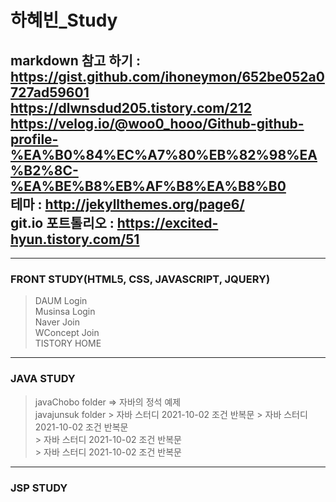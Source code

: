# 하혜빈_Study
markdown 참고 하기 : https://gist.github.com/ihoneymon/652be052a0727ad59601      
                  https://dlwnsdud205.tistory.com/212    
                  https://velog.io/@woo0_hooo/Github-github-profile-%EA%B0%84%EC%A7%80%EB%82%98%EA%B2%8C-%EA%BE%B8%EB%AF%B8%EA%B8%B0      
테마 : http://jekyllthemes.org/page6/      
git.io 포트톨리오 : https://excited-hyun.tistory.com/51      
------------------------------------------------------------------------------------------------------------------     
* * *

         
### FRONT STUDY(HTML5, CSS, JAVASCRIPT, JQUERY)
 > DAUM Login    
 > Musinsa Login     
 > Naver Join     
 > WConcept Join     
 > TISTORY HOME      
                   
                                
* * *
### JAVA STUDY
> javaChobo folder => 자바의 정석 예제      
> javajunsuk folder 
>       >  자바 스터디 2021-10-02 조건 반복문
>       >  자바 스터디 2021-10-02 조건 반복문    
>       >  자바 스터디 2021-10-02 조건 반복문       
>       >  자바 스터디 2021-10-02 조건 반복문

* * *
                   
         
### JSP STUDY
